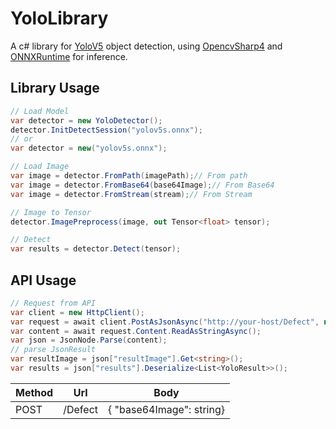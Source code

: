 # YoloLibrary

A c# library for [YoloV5](https://github.com/ultralytics/yolov5) object detection, using [OpencvSharp4](https://github.com/shimat/opencvsharp) 
and [ONNXRuntime](https://github.com/microsoft/onnxruntime) for inference.

## Library Usage

```csharp
// Load Model
var detector = new YoloDetector();
detector.InitDetectSession("yolov5s.onnx");
// or
var detector = new("yolov5s.onnx");

// Load Image
var image = detector.FromPath(imagePath);// From path
var image = detector.FromBase64(base64Image);// From Base64
var image = detector.FromStream(stream);// From Stream

// Image to Tensor
detector.ImagePreprocess(image, out Tensor<float> tensor);

// Detect
var results = detector.Detect(tensor);
```

## API Usage

```csharp
// Request from API
var client = new HttpClient();
var request = await client.PostAsJsonAsync("http://your-host/Defect", new {base64Image = base64Image});
var content = await request.Content.ReadAsStringAsync();
var json = JsonNode.Parse(content);
// parse JsonResult
var resultImage = json["resultImage"].Get<string>();
var results = json["results"].Deserialize<List<YoloResult>>();
```

| Method| Url | Body                   |
| ---   | --- |------------------------|
| POST  | /Defect | { "base64Image": string} |

